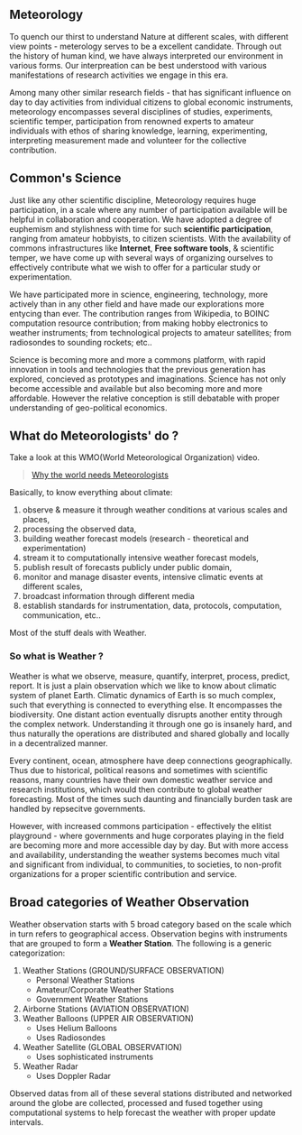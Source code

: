 ## Meteorology

To quench our thirst to understand Nature at different scales, with different view points - meterology serves to be a excellent candidate. Through out the history of human kind, we have always interpreted our environment in various forms. Our interpreation can be best understood with various manifestations of research activities we engage in this era.

Among many other similar research fields - that has significant influence on day to day activities from individual citizens to global economic instruments, meteorology encompasses several disciplines of studies, experiments, scientific temper, participation from renowned experts to amateur individuals with ethos of sharing knowledge, learning, experimenting, interpreting measurement made and volunteer for the collective contribution.

## Common's Science

Just like any other scientific discipline, Meteorology requires huge participation, in a scale where any number of participation available will be helpful in collaboration and cooperation. We have adopted a degree of euphemism and stylishness with time for such **scientific participation**, ranging from amateur hobbyists, to citizen scientists. With the availability of commons infrastructures like **Internet**, **Free software tools**, & scientific temper, we have come up with several ways of organizing ourselves to effectively contribute what we wish to offer for a particular study or experimentation. 

We have participated more in science, engineering, technology, more actively than in any other field and have made our explorations more entycing than ever. The contribution ranges from Wikipedia, to BOINC computation resource contribution; from making hobby electronics to weather instruments; from technological projects to amateur satellites; from radiosondes to sounding rockets; etc..

Science is becoming more and more a commons platform, with rapid innovation in tools and technologies that the previous generation has explored, concieved as prototypes and imaginations. Science has not only become accessible and available but also becoming more and more affordable. However the relative conception is still debatable with proper understanding of geo-political economics.

## What do Meteorologists' do ?

Take a look at this WMO(World Meteorological Organization) video.

> [Why the world needs Meteorologists](https://www.youtube.com/watch?v=J6-xriLune8)

Basically, to know everything about climate: 

1. observe & measure it through weather conditions at various scales and places, 
2. processing the observed data, 
3. building weather forecast models (research - theoretical and experimentation)
4. stream it to computationally intensive weather forecast models, 
5. publish result of forecasts publicly under public domain,
6. monitor and manage disaster events, intensive climatic events at different scales, 
7. broadcast information through different media
8. establish standards for instrumentation, data, protocols, computation, communication, etc..

Most of the stuff deals with Weather. 

### So what is Weather ?

Weather is what we observe, measure, quantify, interpret, process, predict, report. It is just a plain observation which we like to know about climatic system of planet Earth. Climatic dynamics of Earth is so much complex, such that everything is connected to everything else. It encompasses the biodiversity. One distant action eventually disrupts another entity through the complex network. Understanding it through one go is insanely hard, and thus naturally the operations are distributed and shared globally and locally in a decentralized manner.

Every continent, ocean, atmosphere have deep connections geographically. Thus due to historical, political reasons and sometimes with scientific reasons, many countries have their own domestic weather service and research institutions, which would then contribute to global weather forecasting. Most of the times such daunting and financially burden task are handled by repsecitve governments.

However, with increased commons participation - effectively the elitist playground - where governments and huge corporates playing in the field are becoming more and more accessible day by day. But with more access and availability, understanding the weather systems becomes much vital and significant from individual, to communities, to societies, to non-profit organizations for a proper scientific contribution and service.

## Broad categories of Weather Observation

Weather observation starts with 5 broad category based on the scale which in turn refers to geographical access. Observation begins with instruments that are grouped to form a **Weather Station**. The following is a generic categorization:

1. Weather Stations (GROUND/SURFACE OBSERVATION)
   * Personal Weather Stations
   * Amateur/Corporate Weather Stations
   * Government Weather Stations
2. Airborne Stations (AVIATION OBSERVATION)
3. Weather Balloons (UPPER AIR OBSERVATION)
   * Uses Helium Balloons
   * Uses Radiosondes
4. Weather Satellite (GLOBAL OBSERVATION)
   * Uses sophisticated instruments
5. Weather Radar
   * Uses Doppler Radar

Observed datas from all of these several stations distributed and networked around the globe are collected, processed and fused together using computational systems to help forecast the weather with proper update intervals.


